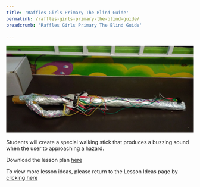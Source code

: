 ```yaml
---
title: 'Raffles Girls Primary The Blind Guide'
permalink: /raffles-girls-primary-the-blind-guide/
breadcrumb: 'Raffles Girls Primary The Blind Guide'

---
```



![the blind guide](/images/in-schools/digital-maker/overview/lesson-plans/primary/Raffles-Girls-Primary-The-Blind-Guide.jpeg)

Students will create a special walking stick that produces a buzzing sound when the user to approaching a hazard.

Download the lesson plan [here](/files/lesson-plans/primary-schools/design-and-technology/Raffles-Girls-Primary-The-Blind-Guide.zip)

To view more lesson ideas, please return to the Lesson Ideas page by [clicking here](/in-schools/digital-maker/lesson-ideas-primary/)
